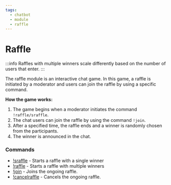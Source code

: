 ```yaml
---
tags:
  - chatbot
  - module
  - raffle
---
```


# Raffle

:::info
Raffles with multiple winners scale differently based on the number of users that enter.
:::

The raffle module is an interactive chat game. In this game, a raffle is initiated by a moderator and users can join the raffle by using a specific command.

**How the game works:**

1. The game begins when a moderator initiates the command `!raffle/sraffle`.
2. The chat users can join the raffle by using the command `!join`.
3. After a specified time, the raffle ends and a winner is randomly chosen from the participants.
4. The winner is announced in the chat.

### Commands

- [!sraffle](/chatbot/commands/default/sraffle) - Starts a raffle with a single winner
- [!raffle](/chatbot/commands/default/raffle) - Starts a raffle with multiple winners
- [!join](/chatbot/commands/default/join) - Joins the ongoing raffle.
- [!cancelraffle](/chatbot/commands/default/cancelraffle) - Cancels the ongoing raffle.
